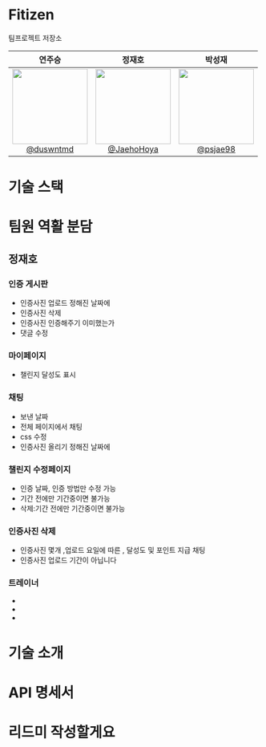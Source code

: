 # Fitizen
팀프로젝트 저장소

<div align="center">

| **연주승** | **정재호** | **박성재** | 
| :------: |  :------: | :------: | 
| [<img src="https://github.com/user-attachments/assets/23b20910-100c-4646-8420-99b016ce8b54" height=150 width=150> <br/> @duswntmd](https://github.com/duswntmd) |[<img src="https://github.com/user-attachments/assets/23b20910-100c-4646-8420-99b016ce8b54" height=150 width=150> <br/> @JaehoHoya](https://github.com/JaehoHoya) |[<img src="https://github.com/user-attachments/assets/23b20910-100c-4646-8420-99b016ce8b54" height=150 width=150> <br/> @psjae98](https://github.com/psjae98) | 
</div>

# 기술 스택
# 팀원 역활 분담

## 정재호

### 인증 게시판
-  인증사진 업로드 정해진 날짜에 
-  인증사진 삭제
-  인증사진 인증해주기  이미했는가 
-  댓글 수정
### 마이페이지 
-  챌린지 달성도 표시 
### 채팅 
-  보낸 날짜 
-  전체 페이지에서 채팅
-  css 수정   
-  인증사진 올리기 정해진 날짜에
### 챌린지 수정페이지 
-  인증 날짜, 인증 방법만 수정 가능 
-  기간 전에만  기간중이면 불가능
-  삭제:기간 전에만 기간중이면 불가능 
### 인증사진 삭제
- 인증사진 몇개 ,업로드 요일에 따른 , 달성도 및 포인트 지급  채팅
- 인증사진 업로드 기간이 아닙니다
### 트레이너 
-
- 
-

# 기술 소개
# API 명세서
# 리드미 작성할게요 
